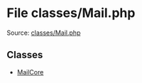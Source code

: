 File classes/Mail.php
=========

Source: [classes/Mail.php](https://github.com/PrestaShop/PrestaShop/blob/1.5.1.0/classes/Mail.php)


Classes
-------

* [MailCore](class.MailCore.md)

